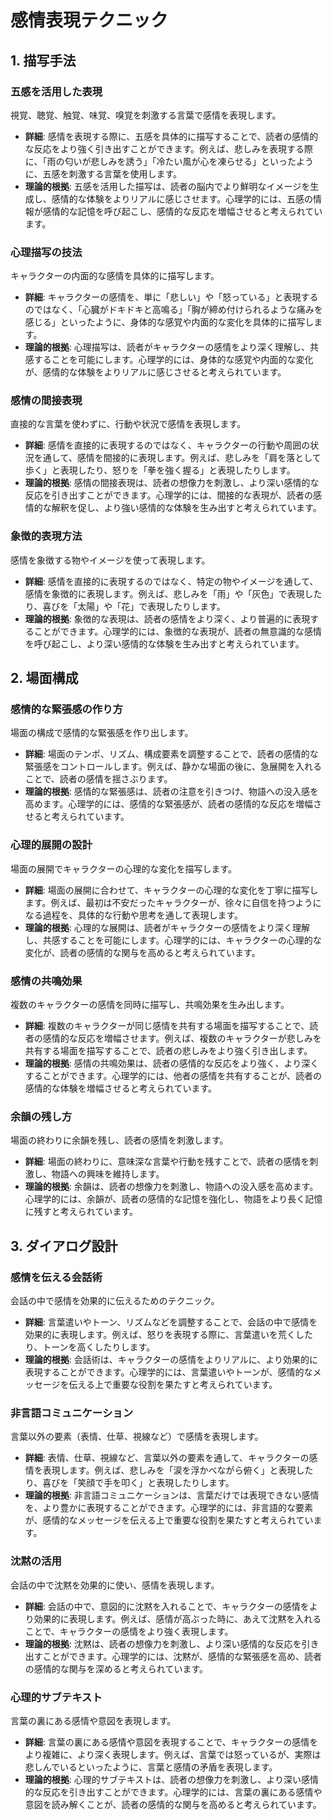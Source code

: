 # 感情表現テクニック

## 1. 描写手法
### 五感を活用した表現
視覚、聴覚、触覚、味覚、嗅覚を刺激する言葉で感情を表現します。
- **詳細**: 感情を表現する際に、五感を具体的に描写することで、読者の感情的な反応をより強く引き出すことができます。例えば、悲しみを表現する際に、「雨の匂いが悲しみを誘う」「冷たい風が心を凍らせる」といったように、五感を刺激する言葉を使用します。
- **理論的根拠**: 五感を活用した描写は、読者の脳内でより鮮明なイメージを生成し、感情的な体験をよりリアルに感じさせます。心理学的には、五感の情報が感情的な記憶を呼び起こし、感情的な反応を増幅させると考えられています。

### 心理描写の技法
キャラクターの内面的な感情を具体的に描写します。
- **詳細**: キャラクターの感情を、単に「悲しい」や「怒っている」と表現するのではなく、「心臓がドキドキと高鳴る」「胸が締め付けられるような痛みを感じる」といったように、身体的な感覚や内面的な変化を具体的に描写します。
- **理論的根拠**: 心理描写は、読者がキャラクターの感情をより深く理解し、共感することを可能にします。心理学的には、身体的な感覚や内面的な変化が、感情的な体験をよりリアルに感じさせると考えられています。

### 感情の間接表現
直接的な言葉を使わずに、行動や状況で感情を表現します。
- **詳細**: 感情を直接的に表現するのではなく、キャラクターの行動や周囲の状況を通して、感情を間接的に表現します。例えば、悲しみを「肩を落として歩く」と表現したり、怒りを「拳を強く握る」と表現したりします。
- **理論的根拠**: 感情の間接表現は、読者の想像力を刺激し、より深い感情的な反応を引き出すことができます。心理学的には、間接的な表現が、読者の感情的な解釈を促し、より強い感情的な体験を生み出すと考えられています。

### 象徴的表現方法
感情を象徴する物やイメージを使って表現します。
- **詳細**: 感情を直接的に表現するのではなく、特定の物やイメージを通して、感情を象徴的に表現します。例えば、悲しみを「雨」や「灰色」で表現したり、喜びを「太陽」や「花」で表現したりします。
- **理論的根拠**: 象徴的な表現は、読者の感情をより深く、より普遍的に表現することができます。心理学的には、象徴的な表現が、読者の無意識的な感情を呼び起こし、より深い感情的な体験を生み出すと考えられています。

## 2. 場面構成
### 感情的な緊張感の作り方
場面の構成で感情的な緊張感を作り出します。
- **詳細**: 場面のテンポ、リズム、構成要素を調整することで、読者の感情的な緊張感をコントロールします。例えば、静かな場面の後に、急展開を入れることで、読者の感情を揺さぶります。
- **理論的根拠**: 感情的な緊張感は、読者の注意を引きつけ、物語への没入感を高めます。心理学的には、感情的な緊張感が、読者の感情的な反応を増幅させると考えられています。

### 心理的展開の設計
場面の展開でキャラクターの心理的な変化を描写します。
- **詳細**: 場面の展開に合わせて、キャラクターの心理的な変化を丁寧に描写します。例えば、最初は不安だったキャラクターが、徐々に自信を持つようになる過程を、具体的な行動や思考を通して表現します。
- **理論的根拠**: 心理的な展開は、読者がキャラクターの感情をより深く理解し、共感することを可能にします。心理学的には、キャラクターの心理的な変化が、読者の感情的な関与を高めると考えられています。

### 感情の共鳴効果
複数のキャラクターの感情を同時に描写し、共鳴効果を生み出します。
- **詳細**: 複数のキャラクターが同じ感情を共有する場面を描写することで、読者の感情的な反応を増幅させます。例えば、複数のキャラクターが悲しみを共有する場面を描写することで、読者の悲しみをより強く引き出します。
- **理論的根拠**: 感情の共鳴効果は、読者の感情的な反応をより強く、より深くすることができます。心理学的には、他者の感情を共有することが、読者の感情的な体験を増幅させると考えられています。

### 余韻の残し方
場面の終わりに余韻を残し、読者の感情を刺激します。
- **詳細**: 場面の終わりに、意味深な言葉や行動を残すことで、読者の感情を刺激し、物語への興味を維持します。
- **理論的根拠**: 余韻は、読者の想像力を刺激し、物語への没入感を高めます。心理学的には、余韻が、読者の感情的な記憶を強化し、物語をより長く記憶に残すと考えられています。

## 3. ダイアログ設計
### 感情を伝える会話術
会話の中で感情を効果的に伝えるためのテクニック。
- **詳細**: 言葉遣いやトーン、リズムなどを調整することで、会話の中で感情を効果的に表現します。例えば、怒りを表現する際に、言葉遣いを荒くしたり、トーンを高くしたりします。
- **理論的根拠**: 会話術は、キャラクターの感情をよりリアルに、より効果的に表現することができます。心理学的には、言葉遣いやトーンが、感情的なメッセージを伝える上で重要な役割を果たすと考えられています。

### 非言語コミュニケーション
言葉以外の要素（表情、仕草、視線など）で感情を表現します。
- **詳細**: 表情、仕草、視線など、言葉以外の要素を通して、キャラクターの感情を表現します。例えば、悲しみを「涙を浮かべながら俯く」と表現したり、喜びを「笑顔で手を叩く」と表現したりします。
- **理論的根拠**: 非言語コミュニケーションは、言葉だけでは表現できない感情を、より豊かに表現することができます。心理学的には、非言語的な要素が、感情的なメッセージを伝える上で重要な役割を果たすと考えられています。

### 沈黙の活用
会話の中で沈黙を効果的に使い、感情を表現します。
- **詳細**: 会話の中で、意図的に沈黙を入れることで、キャラクターの感情をより効果的に表現します。例えば、感情が高ぶった時に、あえて沈黙を入れることで、キャラクターの感情をより強く表現します。
- **理論的根拠**: 沈黙は、読者の想像力を刺激し、より深い感情的な反応を引き出すことができます。心理学的には、沈黙が、感情的な緊張感を高め、読者の感情的な関与を深めると考えられています。

### 心理的サブテキスト
言葉の裏にある感情や意図を表現します。
- **詳細**: 言葉の裏にある感情や意図を表現することで、キャラクターの感情をより複雑に、より深く表現します。例えば、言葉では怒っているが、実際は悲しんでいるといったように、言葉と感情の矛盾を表現します。
- **理論的根拠**: 心理的サブテキストは、読者の想像力を刺激し、より深い感情的な反応を引き出すことができます。心理学的には、言葉の裏にある感情や意図を読み解くことが、読者の感情的な関与を高めると考えられています。
